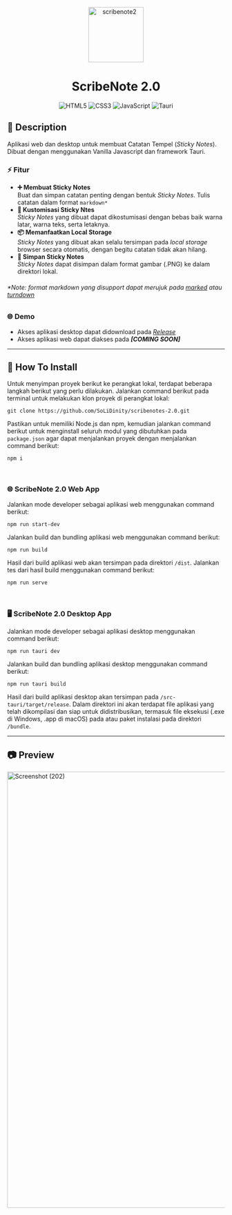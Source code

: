 <div align="center">
  
  <img width="128" height="128" alt="scribenote2" src="https://github.com/user-attachments/assets/14059f51-e58d-4815-a1a3-96f1399430aa" />

</div>

<div align="center">
  
  # ScribeNote 2.0
  
</div>

<div align="center">  
  
  ![HTML5](https://img.shields.io/badge/html5-%23E34F26.svg?style=for-the-badge&logo=html5&logoColor=white)
  ![CSS3](https://img.shields.io/badge/css3-%231572B6.svg?style=for-the-badge&logo=css3&logoColor=white)
  ![JavaScript](https://img.shields.io/badge/javascript-%23323330.svg?style=for-the-badge&logo=javascript&logoColor=%23F7DF1E)
  ![Tauri](https://img.shields.io/badge/tauri-%2324C8DB.svg?style=for-the-badge&logo=tauri&logoColor=%23FFFFFF)
   
</div>

## 📄 Description
Aplikasi web dan desktop untuk membuat Catatan Tempel (<i>Sticky Notes</i>). Dibuat dengan menggunakan Vanilla Javascript dan framework Tauri.

### ⚡ Fitur
- <strong>➕ Membuat Sticky Notes</strong>  
Buat dan simpan catatan penting dengan bentuk <i>Sticky Notes</i>. Tulis catatan dalam format `markdown*`
- <strong>🛃 Kustomisasi Sticky Ntes</strong>  
<i>Sticky Notes</i> yang dibuat dapat dikostumisasi dengan bebas baik warna latar, warna teks, serta letaknya.
- <strong>📦 Memanfaatkan Local Storage</strong>  
<i>Sticky Notes</i> yang dibuat akan selalu tersimpan pada <i>local storage</i> browser secara otomatis, dengan begitu catatan tidak akan hilang.
- <strong>💾 Simpan Sticky Notes</strong>  
<i>Sticky Notes</i> dapat disimpan dalam format gambar (.PNG) ke dalam direktori lokal.

###### <i>*Note: format markdown yang disupport dapat merujuk pada [marked](https://github.com/markedjs/marked) atau [turndown](https://github.com/mixmark-io/turndown)</i>


### 🌐 Demo
- Akses aplikasi desktop dapat didownload pada _[Release](https://github.com/SoLiDinity/scribenote-2.0/releases/tag/v0.2.0)_ 
- Akses aplikasi web dapat diakses pada _**[COMING SOON]**_

<hr>

## 📄 How To Install
Untuk menyimpan proyek berikut ke perangkat lokal, terdapat beberapa langkah berikut yang perlu dilakukan. Jalankan command berikut pada terminal untuk melakukan klon proyek di perangkat lokal:
```
git clone https://github.com/SoLiDinity/scribenotes-2.0.git
```

Pastikan untuk memiliki Node.js dan npm, kemudian jalankan command berikut untuk menginstall seluruh modul yang dibutuhkan pada `package.json` agar dapat menjalankan proyek dengan menjalankan command berikut:
```
npm i
```

<br>

### 🌐 ScribeNote 2.0 Web App
Jalankan mode developer sebagai aplikasi web menggunakan command berikut:
```
npm run start-dev
```

Jalankan build dan bundling aplikasi web menggunakan command berikut:
```
npm run build
```
Hasil dari build aplikasi web akan tersimpan pada direktori `/dist`. Jalankan tes dari hasil build menggunakan command berikut:
```
npm run serve
```

<br>

### 🖥️ ScribeNote 2.0 Desktop App
Jalankan mode developer sebagai aplikasi desktop menggunakan command berikut:
```
npm run tauri dev
```

Jalankan build dan bundling aplikasi desktop menggunakan command berikut:
```
npm run tauri build
```
Hasil dari build aplikasi desktop akan tersimpan pada `/src-tauri/target/release`. Dalam direktori ini akan terdapat file aplikasi yang telah dikompilasi dan siap untuk didistribusikan, termasuk file eksekusi (.exe di Windows, .app di macOS) pada atau paket instalasi pada direktori `/bundle`.

<hr>

## 📷 Preview

<img width="1920" height="1011" alt="Screenshot (202)" src="https://github.com/user-attachments/assets/a386e717-432c-41da-8dcf-bc73db988084" />
